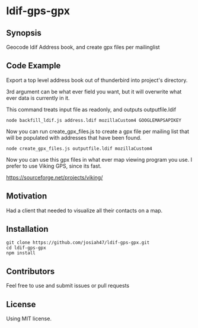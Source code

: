 # ldif-gps-gpx

## Synopsis

Geocode ldif Address book, and create gpx files per mailinglist

## Code Example

Export a top level address book out of thunderbird into project's directory.

3rd argument can be what ever field you want, but it will overwrite what ever data is currently in it.

This command treats input file as readonly, and outputs outputfile.ldif

```
node backfill_ldif.js address.ldif mozillaCustom4 GOOGLEMAPSAPIKEY
```

Now you can run create_gpx_files.js to create a gpx file per mailing list that will be populated with addresses that have been found.

```
node create_gpx_files.js outputfile.ldif mozillaCustom4
```

Now you can use this gpx files in what ever map viewing program you use. I prefer to use Viking GPS, since its fast.

https://sourceforge.net/projects/viking/

## Motivation

Had a client that needed to visualize all their contacts on a map.

## Installation

```
git clone https://github.com/josiah47/ldif-gps-gpx.git
cd ldif-gps-gpx
npm install
```

## Contributors

Feel free to use and submit issues or pull requests

## License

Using MIT license.
